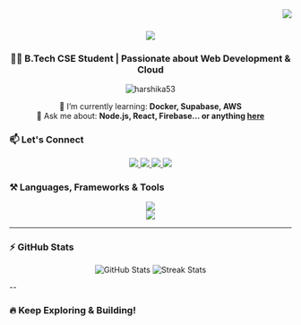 <img align="right" src="https://visitor-badge.laobi.icu/badge?page_id=harshika53.harshika53" />

<h1 align="center">
    <img src="https://readme-typing-svg.herokuapp.com/?font=Righteous&size=35&center=true&vCenter=true&width=500&height=70&duration=4000&lines=Hi+There!+👋;+I'm+Harshika+Rathod!;" />
</h1>

<h3 align="center">👩‍💻 B.Tech CSE Student | Passionate about Web Development & Cloud</h3>

<p align="center">
  <img src="https://komarev.com/ghpvc/?username=harshika53&label=Profile%20views&color=0e75b6&style=flat" alt="harshika53" />
</p>



<div align="center">

🌱 I’m currently learning: **Docker, Supabase, AWS**<br/>
💬 Ask me about: **Node.js, React, Firebase... or anything [here](https://github.com/salesp07/salesp07/issues)**<br/>

</div>



### 📫 Let's Connect

<div align="center"> 
  <a href="mailto:harshikarathod42@gmail.com">
    <img src="https://img.shields.io/badge/Gmail-333333?style=for-the-badge&logo=gmail&logoColor=red" />
  </a>
  <a href="https://www.linkedin.com/in/harshika-rathod" target="_blank">
    <img src="https://img.shields.io/badge/LinkedIn-0077B5?style=for-the-badge&logo=linkedin&logoColor=white" />
  </a>
  <a href="https://harshika-portfolio.vercel.app/" target="_blank">
    <img src="https://img.shields.io/badge/Portfolio-FF5722?style=for-the-badge&logo=google-chrome&logoColor=white" />
  </a>
  <a href="https://leetcode.com/u/rathod_044/" target="_blank">
    <img src="https://img.shields.io/badge/LeetCode-FFA116?style=for-the-badge&logo=leetcode&logoColor=black" />
  </a>
</div>



### ⚒️ Languages, Frameworks & Tools

<div align="center">
  <img src="https://skillicons.dev/icons?i=react,nextjs,nodejs,express,javascript,typescript,html,css,tailwind,bootstrap,mui" /><br>
  <img src="https://skillicons.dev/icons?i=python,java,c,mongodb,mysql,firebase,flask,r,git,github,vscode,figma" />
</div>

---

### ⚡ GitHub Stats

<div align="center">
  <img src="https://github-readme-stats.vercel.app/api?username=harshika53&show_icons=true&theme=radical&locale=en" alt="GitHub Stats" />
  <img src="https://github-readme-streak-stats.herokuapp.com?user=harshika53&theme=radical&hide_border=false" alt="Streak Stats" />
</div>

--

### 🔥 Keep Exploring & Building!
